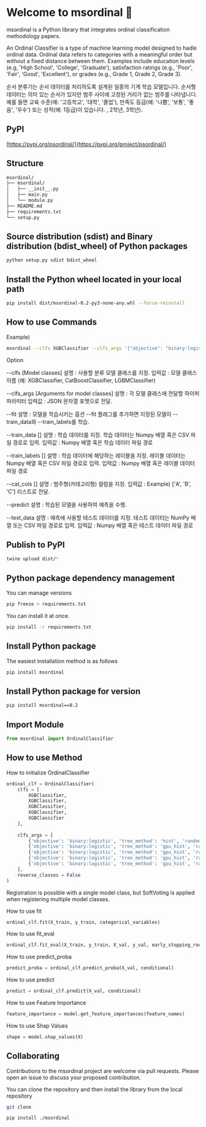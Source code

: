# Welcome to msordinal 👋

msordinal is a Python library that integrates ordinal classification methodology papers.

An Ordinal Classifier is a type of machine learning model designed to hadle ordinal data. Ordinal data refers to categories with a meaningful order but without a fixed distance between them. Examples include education levels (e.g, 'High School', 'College', 'Graduate'), satisfaction ratings (e.g., 'Poor', 'Fair', 'Good', 'Excellent'), or grades (e.g., Grade 1, Grade 2, Grade 3).

순서 분류기는 순서 데이터를 처리하도록 설계된 일종의 기계 학습 모델입니다. 순서형 데이터는 의미 있는 순서가 있지만 범주 사이에 고정된 거리가 없는 범주를 나타냅니다. 예를 들면 교육 수준(예: '고등학교', '대학', '졸업'), 만족도 등급(예: '나쁨', '보통', '좋음', '우수') 또는 성적(예: 1등급)이 있습니다. , 2학년, 3학년).

## PyPI
[https://pypi.org/psordinal/](https://pypi.org/project/psordinal/)

## Structure

```bash
msordinal/
├── msordinal/
│   ├── __init__.py
│   ├── main.py
│   └── module.py
├── README.md
├── requirements.txt
└── setup.py
```

## Source distribution (sdist) and Binary distribution (bdist_wheel) of Python packages

```bash
python setup.py sdist bdist_wheel
```

## Install the Python wheel located in your local path

```bash
pip install dist/msordinal-0.2-py3-none-any.whl --force-reinstall
```

## How to use Commands

Example)

```bash
msordinal --clfs XGBClassifier --clfs_args '{"objective": "binary:logistic"}' --reverse_classes False --fit --train_data "[[1, 2, 3], [4, 5, 6], [7, 8, 9], [10, 11, 12]]" --train_labels "[0, 1, 2, 3]" --cat_cols None --predict --test_data "[[4, 5, 6], [7, 8, 9]]"
```

Option

--clfs [Model classes]
설명 : 사용할 분류 모델 클래스를 지정.
입력값 : 모델 클래스 이름 (예: XGBClassifier, CatBoostClassifier, LGBMClassifier)

--clfs_args [Arguments for model classes]
설명 : 각 모델 클래스에 전달할 하이퍼파라미터
입력값 : JSON 문자열 포멧으로 전달.

--fit
설명 : 모델을 학습시키는 옵션 --fit 플래그를 추가하면 지정된 모델이 --train_data와 --train_labels를 학습.

--train_data []
설명 : 학습 데이터를 지정. 학습 데이터는 Numpy 배열 혹은 CSV 파일 경로로 입력.
입력값 : Numpy 배열 혹은 학습 데이터 파일 경로

--train_labels []
설명 : 학습 데이터에 해당하는 레이블을 지정. 레이블 데이터는 Numpy 배열 혹은 CSV 파일 경로로 입력.
입력값 : Numpy 배열 혹은 레이블 데이터 파일 경로

--cat_cols []
설명 : 범주형(카테고리형) 컬럼을 지정.
입력값 : Example) ['A', 'B', 'C'] 리스트로 전달.

--predict
설명 : 학습된 모델을 사용하여 예측을 수행.

--test_data
설명 : 예측에 사용할 테스트 데이터를 지정. 테스트 데이터는 NumPy 배열 또는 CSV 파일 경로로 입력.
입력값 : Numpy 배열 혹은 테스트 데이터 파일 경로

## Publish to PyPI

```bash
twine upload dist/*
```

## Python package dependency management

You can manage versions

```bash
pip freeze > requirements.txt
```

You can install it at once.

```bash
pip install -r requirements.txt
```

## Install Python package

The easiest installation method is as follows

```bash
pip install msordinal
```

## Install Python package for version

```bash
pip install msordinal==0.2
```

## Import Module

```python
from msordinal import OrdinalClassifier
```

## How to use Method

How to initialize OrdinalClassifier

```python
ordinal_clf = OrdinalClassifier(
    clfs = [
        XGBClassifier,
        XGBClassifier,
        XGBClassifier,
        XGBClassifier,
        XGBClassifier
    ],
    
    clfs_args = [
        {'objective': 'binary:logistic', 'tree_method': 'hist', 'random_state': 42, 'use_label_encoder': False, 'enable_categorical': True},
        {'objective': 'binary:logistic', 'tree_method': 'gpu_hist', 'random_state': 0, 'use_label_encoder': False, 'enable_categorical': True},
        {'objective': 'binary:logistic', 'tree_method': 'gpu_hist', 'random_state': 7, 'use_label_encoder': False, 'enable_categorical': True},
        {'objective': 'binary:logistic', 'tree_method': 'gpu_hist', 'random_state': 123, 'use_label_encoder': False, 'enable_categorical': True},
        {'objective': 'binary:logistic', 'tree_method': 'gpu_hist', 'random_state': 20, 'use_label_encoder': False, 'enable_categorical': True},
    ],
    reverse_classes = False
)
```

Registration is possible with a single model class, but SoftVoting is applied when registering multiple model classes.

How to use fit

```python
ordinal_clf.fit(X_train, y_train, categorical_variables)
```

How to use fit_eval

```python
ordinal_clf.fit_eval(X_train, y_train, X_val, y_val, early_stopping_round, categorical_variables)
```

How to use predict_proba

```python
predict_proba = ordinal_clf.predict_proba(X_val, conditional)
```

How to use predict

```python
predict = ordinal_clf.predict(X_val, conditional)
```
How to use Feature Importance

```python
feature_importance = model.get_feature_importances(feature_names)
```

How to use Shap Values

```python
shape = model.shap_values(X)
```

## Collaborating

Contributions to the msordinal project are welcome via pull requests. Please open an issue to discuss your proposed contribution.

You can clone the repository and then install the library from the local repository

```bash
git clone 
```

```bash
pip install ./msordinal
```

